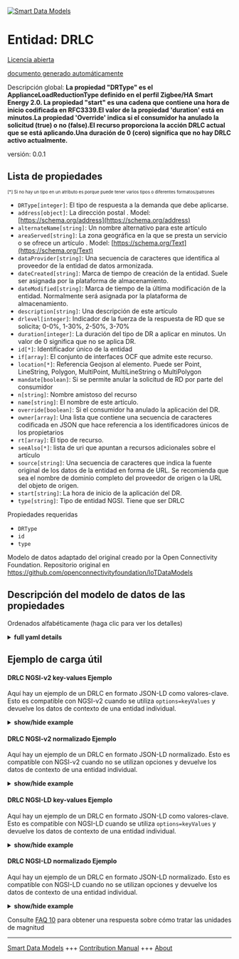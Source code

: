 <!-- 10-Header -->  
[![Smart Data Models](https://smartdatamodels.org/wp-content/uploads/2022/01/SmartDataModels_logo.png "Logo")](https://smartdatamodels.org)  
Entidad: DRLC  
=============<!-- /10-Header -->  
<!-- 15-License -->  
[Licencia abierta](https://github.com/smart-data-models//dataModel.OCF/blob/master/DRLC/LICENSE.md)  
[documento generado automáticamente](https://docs.google.com/presentation/d/e/2PACX-1vTs-Ng5dIAwkg91oTTUdt8ua7woBXhPnwavZ0FxgR8BsAI_Ek3C5q97Nd94HS8KhP-r_quD4H0fgyt3/pub?start=false&loop=false&delayms=3000#slide=id.gb715ace035_0_60)  
<!-- /15-License -->  
<!-- 20-Description -->  
Descripción global: **La propiedad "DRType" es el ApplianceLoadReductionType definido en el perfil Zigbee/HA Smart Energy 2.0. La propiedad "start" es una cadena que contiene una hora de inicio codificada en RFC3339.El valor de la propiedad 'duration' está en minutos.La propiedad 'Override' indica si el consumidor ha anulado la solicitud (true) o no (false).El recurso proporciona la acción DRLC actual que se está aplicando.Una duración de 0 (cero) significa que no hay DRLC activo actualmente.**  
versión: 0.0.1  
<!-- /20-Description -->  
<!-- 30-PropertiesList -->  

## Lista de propiedades  

<sup><sub>[*] Si no hay un tipo en un atributo es porque puede tener varios tipos o diferentes formatos/patrones</sub></sup>  
- `DRType[integer]`: El tipo de respuesta a la demanda que debe aplicarse.  - `address[object]`: La dirección postal  . Model: [https://schema.org/address](https://schema.org/address)- `alternateName[string]`: Un nombre alternativo para este artículo  - `areaServed[string]`: La zona geográfica en la que se presta un servicio o se ofrece un artículo  . Model: [https://schema.org/Text](https://schema.org/Text)- `dataProvider[string]`: Una secuencia de caracteres que identifica al proveedor de la entidad de datos armonizada.  - `dateCreated[string]`: Marca de tiempo de creación de la entidad. Suele ser asignada por la plataforma de almacenamiento.  - `dateModified[string]`: Marca de tiempo de la última modificación de la entidad. Normalmente será asignada por la plataforma de almacenamiento.  - `description[string]`: Una descripción de este artículo  - `drlevel[integer]`: Indicador de la fuerza de la respuesta de RD que se solicita; 0-0%, 1-30%, 2-50%, 3-70%  - `duration[integer]`: La duración del tipo de DR a aplicar en minutos. Un valor de 0 significa que no se aplica DR.  - `id[*]`: Identificador único de la entidad  - `if[array]`: El conjunto de interfaces OCF que admite este recurso.  - `location[*]`: Referencia Geojson al elemento. Puede ser Point, LineString, Polygon, MultiPoint, MultiLineString o MultiPolygon  - `mandate[boolean]`: Si se permite anular la solicitud de RD por parte del consumidor  - `n[string]`: Nombre amistoso del recurso  - `name[string]`: El nombre de este artículo.  - `override[boolean]`: Si el consumidor ha anulado la aplicación del DR.  - `owner[array]`: Una lista que contiene una secuencia de caracteres codificada en JSON que hace referencia a los identificadores únicos de los propietarios  - `rt[array]`: El tipo de recurso.  - `seeAlso[*]`: lista de uri que apuntan a recursos adicionales sobre el artículo  - `source[string]`: Una secuencia de caracteres que indica la fuente original de los datos de la entidad en forma de URL. Se recomienda que sea el nombre de dominio completo del proveedor de origen o la URL del objeto de origen.  - `start[string]`: La hora de inicio de la aplicación del DR.  - `type[string]`: Tipo de entidad NGSI. Tiene que ser DRLC  <!-- /30-PropertiesList -->  
<!-- 35-RequiredProperties -->  
Propiedades requeridas  
- `DRType`  - `id`  - `type`  <!-- /35-RequiredProperties -->  
<!-- 40-RequiredProperties -->  
Modelo de datos adaptado del original creado por la Open Connectivity Foundation. Repositorio original en https://github.com/openconnectivityfoundation/IoTDataModels  
<!-- /40-RequiredProperties -->  
<!-- 50-DataModelHeader -->  
## Descripción del modelo de datos de las propiedades  
Ordenados alfabéticamente (haga clic para ver los detalles)  
<!-- /50-DataModelHeader -->  
<!-- 60-ModelYaml -->  
<details><summary><strong>full yaml details</strong></summary>    
```yaml  
DRLC:    
  description: 'This Resource describes any to be applied or currently being applied DRLC signal.The Property ''DRType'' is the ApplianceLoadReductionType defined in Zigbee/HA Smart Energy Profile 2.0.The Property ''start'' is a string containing an RFC3339 encoded start time.The Property ''duration'' value is in minutes.The Property ''Override'' indicates whether the consumer has overridden the request (true) or not (false).The Resource provides the current DRLC action that is being applied.A duration of 0 (zero) means that no DRLC is currently active.'    
  properties:    
    DRType:    
      description: 'The to be applied demand-response type.'    
      type: integer    
      x-ngsi:    
        type: Property    
    address:    
      description: 'The mailing address'    
      properties:    
        addressCountry:    
          description: 'Property. The country. For example, Spain. Model:''https://schema.org/addressCountry'''    
          type: string    
        addressLocality:    
          description: 'Property. The locality in which the street address is, and which is in the region. Model:''https://schema.org/addressLocality'''    
          type: string    
        addressRegion:    
          description: 'Property. The region in which the locality is, and which is in the country. Model:''https://schema.org/addressRegion'''    
          type: string    
        postOfficeBoxNumber:    
          description: 'Property. The post office box number for PO box addresses. For example, 03578. Model:''https://schema.org/postOfficeBoxNumber'''    
          type: string    
        postalCode:    
          description: 'Property. The postal code. For example, 24004. Model:''https://schema.org/https://schema.org/postalCode'''    
          type: string    
        streetAddress:    
          description: 'Property. The street address. Model:''https://schema.org/streetAddress'''    
          type: string    
      type: object    
      x-ngsi:    
        model: https://schema.org/address    
        type: Property    
    alternateName:    
      description: 'An alternative name for this item'    
      type: string    
      x-ngsi:    
        type: Property    
    areaServed:    
      description: 'The geographic area where a service or offered item is provided'    
      type: string    
      x-ngsi:    
        model: https://schema.org/Text    
        type: Property    
    dataProvider:    
      description: 'A sequence of characters identifying the provider of the harmonised data entity.'    
      type: string    
      x-ngsi:    
        type: Property    
    dateCreated:    
      description: 'Entity creation timestamp. This will usually be allocated by the storage platform.'    
      format: date-time    
      type: string    
      x-ngsi:    
        type: Property    
    dateModified:    
      description: 'Timestamp of the last modification of the entity. This will usually be allocated by the storage platform.'    
      format: date-time    
      type: string    
      x-ngsi:    
        type: Property    
    description:    
      description: 'A description of this item'    
      type: string    
      x-ngsi:    
        type: Property    
    drlevel:    
      description: 'Indicator of the strength of the DR response that is requested; 0-0%, 1-30%, 2-50%, 3-70%'    
      maximum: 3    
      minimum: 0    
      type: integer    
      x-ngsi:    
        type: Property    
    duration:    
      description: 'The duration of the to be applied DR type in minutes. A value of 0 means no applied DR.'    
      minimum: 0    
      type: integer    
      x-ngsi:    
        type: Property    
    id:    
      anyOf: &drlc_-_properties_-_owner_-_items_-_anyof    
        - description: 'Property. Identifier format of any NGSI entity'    
          maxLength: 256    
          minLength: 1    
          pattern: ^[\w\-\.\{\}\$\+\*\[\]`|~^@!,:\\]+$    
          type: string    
        - description: 'Property. Identifier format of any NGSI entity'    
          format: uri    
          type: string    
      description: 'Unique identifier of the entity'    
      x-ngsi:    
        type: Property    
    if:    
      description: 'The OCF Interface set supported by this Resource.'    
      items:    
        enum:    
          - oic.if.a    
          - oic.if.baseline    
        type: string    
      minItems: 2    
      readOnly: true    
      type: array    
      uniqueItems: true    
      x-ngsi:    
        type: Property    
    location:    
      description: 'Geojson reference to the item. It can be Point, LineString, Polygon, MultiPoint, MultiLineString or MultiPolygon'    
      oneOf:    
        - description: 'GeoProperty. Geojson reference to the item. Point'    
          properties:    
            bbox:    
              items:    
                type: number    
              minItems: 4    
              type: array    
            coordinates:    
              items:    
                type: number    
              minItems: 2    
              type: array    
            type:    
              enum:    
                - Point    
              type: string    
          required:    
            - type    
            - coordinates    
          title: 'GeoJSON Point'    
          type: object    
        - description: 'GeoProperty. Geojson reference to the item. LineString'    
          properties:    
            bbox:    
              items:    
                type: number    
              minItems: 4    
              type: array    
            coordinates:    
              items:    
                items:    
                  type: number    
                minItems: 2    
                type: array    
              minItems: 2    
              type: array    
            type:    
              enum:    
                - LineString    
              type: string    
          required:    
            - type    
            - coordinates    
          title: 'GeoJSON LineString'    
          type: object    
        - description: 'GeoProperty. Geojson reference to the item. Polygon'    
          properties:    
            bbox:    
              items:    
                type: number    
              minItems: 4    
              type: array    
            coordinates:    
              items:    
                items:    
                  items:    
                    type: number    
                  minItems: 2    
                  type: array    
                minItems: 4    
                type: array    
              type: array    
            type:    
              enum:    
                - Polygon    
              type: string    
          required:    
            - type    
            - coordinates    
          title: 'GeoJSON Polygon'    
          type: object    
        - description: 'GeoProperty. Geojson reference to the item. MultiPoint'    
          properties:    
            bbox:    
              items:    
                type: number    
              minItems: 4    
              type: array    
            coordinates:    
              items:    
                items:    
                  type: number    
                minItems: 2    
                type: array    
              type: array    
            type:    
              enum:    
                - MultiPoint    
              type: string    
          required:    
            - type    
            - coordinates    
          title: 'GeoJSON MultiPoint'    
          type: object    
        - description: 'GeoProperty. Geojson reference to the item. MultiLineString'    
          properties:    
            bbox:    
              items:    
                type: number    
              minItems: 4    
              type: array    
            coordinates:    
              items:    
                items:    
                  items:    
                    type: number    
                  minItems: 2    
                  type: array    
                minItems: 2    
                type: array    
              type: array    
            type:    
              enum:    
                - MultiLineString    
              type: string    
          required:    
            - type    
            - coordinates    
          title: 'GeoJSON MultiLineString'    
          type: object    
        - description: 'GeoProperty. Geojson reference to the item. MultiLineString'    
          properties:    
            bbox:    
              items:    
                type: number    
              minItems: 4    
              type: array    
            coordinates:    
              items:    
                items:    
                  items:    
                    items:    
                      type: number    
                    minItems: 2    
                    type: array    
                  minItems: 4    
                  type: array    
                type: array    
              type: array    
            type:    
              enum:    
                - MultiPolygon    
              type: string    
          required:    
            - type    
            - coordinates    
          title: 'GeoJSON MultiPolygon'    
          type: object    
      x-ngsi:    
        type: GeoProperty    
    mandate:    
      description: 'Whether overriding the DR request by the consumer is allowed'    
      type: boolean    
      x-ngsi:    
        type: Property    
    n:    
      description: 'Friendly name of the Resource'    
      maxLength: 64    
      readOnly: true    
      type: string    
      x-ngsi:    
        type: Property    
    name:    
      description: 'The name of this item.'    
      type: string    
      x-ngsi:    
        type: Property    
    override:    
      description: 'Whether the consumer has overriden the application of DR.'    
      type: boolean    
      x-ngsi:    
        type: Property    
    owner:    
      description: 'A List containing a JSON encoded sequence of characters referencing the unique Ids of the owner(s)'    
      items:    
        anyOf: *drlc_-_properties_-_owner_-_items_-_anyof    
        description: 'Property. Unique identifier of the entity'    
      type: array    
      x-ngsi:    
        type: Property    
    rt:    
      description: 'The Resource Type.'    
      items:    
        enum:    
          - oic.r.energy.drlc    
        maxLength: 64    
        type: string    
      minItems: 1    
      readOnly: true    
      type: array    
      uniqueItems: true    
      x-ngsi:    
        type: Property    
    seeAlso:    
      description: 'list of uri pointing to additional resources about the item'    
      oneOf:    
        - items:    
            format: uri    
            type: string    
          minItems: 1    
          type: array    
        - format: uri    
          type: string    
      x-ngsi:    
        type: Property    
    source:    
      description: 'A sequence of characters giving the original source of the entity data as a URL. Recommended to be the fully qualified domain name of the source provider, or the URL to the source object.'    
      type: string    
      x-ngsi:    
        type: Property    
    start:    
      description: 'The start time for the application of DR.'    
      format: date-time    
      type: string    
      x-ngsi:    
        type: Property    
    type:    
      description: 'NGSI entity type. It has to be DRLC'    
      enum:    
        - DRLC    
      type: string    
      x-ngsi:    
        type: Property    
  required:    
    - DRType    
    - id    
    - type    
  type: object    
  x-derived-from: https://raw.githubusercontent.com/openconnectivityfoundation/IoTDataModels/master/DRLCResURI.swagger.json    
  x-disclaimer: 'Redistribution and use in source and binary forms, with or without modification, are permitted  provided that the license conditions are met. Copyleft (c) 2021 Contributors to Smart Data Models Program'    
  x-license-url: https://github.com/smart-data-models/dataModel.OCF/blob/master/DRLC/LICENSE.md    
  x-model-schema: https://smart-data-models.github.io/dataModel.OCF/DRLC/schema.json    
  x-model-tags: OCF    
  x-version: 0.0.1    
```  
</details>    
<!-- /60-ModelYaml -->  
<!-- 70-MiddleNotes -->  
<!-- /70-MiddleNotes -->  
<!-- 80-Examples -->  
## Ejemplo de carga útil  
#### DRLC NGSI-v2 key-values Ejemplo  
Aquí hay un ejemplo de un DRLC en formato JSON-LD como valores-clave. Esto es compatible con NGSI-v2 cuando se utiliza `options=keyValues` y devuelve los datos de contexto de una entidad individual.  
<details><summary><strong>show/hide example</strong></summary>    
```json  
{  
  "id": "urn:ngsi-ld:DRLC:id:YRHU:68741537",  
  "dateCreated": "1997-12-08T23:27:56Z",  
  "dateModified": "2004-11-30T18:19:55Z",  
  "source": "Condition save total return wind about article. Together month born stay service ball.",  
  "name": "Sound development easy site. Baby subject national financial purpose dream.",  
  "alternateName": "Magazine her today measure condition business system. There indicate student soldier pass ahead.",  
  "description": "Open character course picture wait pattern study.",  
  "dataProvider": "However team white order drive appear.",  
  "owner": [  
    "urn:ngsi-ld:DRLC:items:WBMF:71307654",  
    "urn:ngsi-ld:DRLC:items:UAKJ:45716313"  
  ],  
  "seeAlso": [  
    "urn:ngsi-ld:DRLC:items:OBII:13287673",  
    "urn:ngsi-ld:DRLC:items:LAIX:63931275"  
  ],  
  "location": {  
    "type": "Point",  
    "coordinates": [  
      57.1700595,  
      -147.083571  
    ]  
  },  
  "address": {  
    "streetAddress": "Support most bill whom. Four however little table quality Republican forget maintain.",  
    "addressLocality": "Likely blue president ever. And positive idea present.",  
    "addressRegion": "Guy analysis degree general detail energy. Report big measure teach put around.",  
    "addressCountry": "Son American Mrs say design resource century. Win clearly present prove toward gun increase. That shake card continue book but.",  
    "postalCode": "Here drug should list bag employee. Environmental think discussion customer property. Effort consumer special wonder.",  
    "postOfficeBoxNumber": "Spend whom try. Cultural or natural firm what myself town. Close note expect third especially character."  
  },  
  "areaServed": "Law drop director must chair. Turn many single rest country through moment. Trade school teach worker morning.",  
  "rt": [  
    "oic.r.energy.drlc",  
    "oic.r.energy.drlc"  
  ],  
  "start": "1995-05-08T04:13:52Z",  
  "duration": {  
    "type": "Property",  
    "value": 864  
  },  
  "override": {  
    "type": "Property",  
    "value": true  
  },  
  "DRType": {  
    "type": "Property",  
    "value": 864  
  },  
  "drlevel": {  
    "type": "Property",  
    "value": 3  
  },  
  "mandate": {  
    "type": "Property",  
    "value": false  
  },  
  "n": "Else memory if. Whose group through despite cause. Sense peace economy travel.",  
  "if": [  
    "oic.if.baseline",  
    "oic.if.baseline"  
  ],  
  "type": "DRLC"  
}  
```  
</details>  
#### DRLC NGSI-v2 normalizado Ejemplo  
Aquí hay un ejemplo de un DRLC en formato JSON-LD normalizado. Esto es compatible con NGSI-v2 cuando no se utilizan opciones y devuelve los datos de contexto de una entidad individual.  
<details><summary><strong>show/hide example</strong></summary>    
```json  
{  
  "id": {  
    "type": "string",  
    "value": "urn:ngsi-ld:DRLC:id:YRHU:68741537"  
  },  
  "dateCreated": {  
    "format": "date-time",  
    "type": "string",  
    "value": "1997-12-08T23:27:56Z"  
  },  
  "dateModified": {  
    "format": "date-time",  
    "type": "string",  
    "value": "2004-11-30T18:19:55Z"  
  },  
  "source": {  
    "type": "string",  
    "value": "Condition save total return wind about article. Together month born stay service ball."  
  },  
  "name": {  
    "type": "string",  
    "value": "Sound development easy site. Baby subject national financial purpose dream."  
  },  
  "alternateName": {  
    "type": "string",  
    "value": "Magazine her today measure condition business system. There indicate student soldier pass ahead."  
  },  
  "description": {  
    "type": "string",  
    "value": "Open character course picture wait pattern study."  
  },  
  "dataProvider": {  
    "type": "string",  
    "value": "However team white order drive appear."  
  },  
  "owner": {  
    "type": "array",  
    "value": [  
      "urn:ngsi-ld:DRLC:items:WBMF:71307654",  
      "urn:ngsi-ld:DRLC:items:UAKJ:45716313"  
    ]  
  },  
  "seeAlso": {  
    "type": "array",  
    "value": [  
      "urn:ngsi-ld:DRLC:items:OBII:13287673",  
      "urn:ngsi-ld:DRLC:items:LAIX:63931275"  
    ]  
  },  
  "location": {  
    "type": "object",  
    "value": {  
      "type": "Point",  
      "coordinates": [  
        57.1700595,  
        -147.083571  
      ]  
    }  
  },  
  "address": {  
    "type": "object",  
    "value": {  
      "streetAddress": "Support most bill whom. Four however little table quality Republican forget maintain.",  
      "addressLocality": "Likely blue president ever. And positive idea present.",  
      "addressRegion": "Guy analysis degree general detail energy. Report big measure teach put around.",  
      "addressCountry": "Son American Mrs say design resource century. Win clearly present prove toward gun increase. That shake card continue book but.",  
      "postalCode": "Here drug should list bag employee. Environmental think discussion customer property. Effort consumer special wonder.",  
      "postOfficeBoxNumber": "Spend whom try. Cultural or natural firm what myself town. Close note expect third especially character."  
    }  
  },  
  "areaServed": {  
    "type": "string",  
    "value": "Law drop director must chair. Turn many single rest country through moment. Trade school teach worker morning."  
  },  
  "rt": {  
    "type": "array",  
    "value": [  
      "oic.r.energy.drlc",  
      "oic.r.energy.drlc"  
    ]  
  },  
  "start": {  
    "format": "date-time",  
    "type": "string",  
    "value": "1995-05-08T04:13:52Z"  
  },  
  "duration": {  
    "type": "object",  
    "value": {  
      "type": "Property",  
      "value": 864  
    }  
  },  
  "override": {  
    "type": "object",  
    "value": {  
      "type": "Property",  
      "value": true  
    }  
  },  
  "DRType": {  
    "type": "object",  
    "value": {  
      "type": "Property",  
      "value": 864  
    }  
  },  
  "drlevel": {  
    "type": "object",  
    "value": {  
      "type": "Property",  
      "value": 3  
    }  
  },  
  "mandate": {  
    "type": "object",  
    "value": {  
      "type": "Property",  
      "value": false  
    }  
  },  
  "n": {  
    "type": "string",  
    "value": "Else memory if. Whose group through despite cause. Sense peace economy travel."  
  },  
  "if": {  
    "type": "array",  
    "value": [  
      "oic.if.baseline",  
      "oic.if.baseline"  
    ]  
  },  
  "type": {  
    "type": "string",  
    "value": "DRLC"  
  }  
}  
```  
</details>  
#### DRLC NGSI-LD key-values Ejemplo  
Aquí hay un ejemplo de un DRLC en formato JSON-LD como valores-clave. Esto es compatible con NGSI-LD cuando se utiliza `options=keyValues` y devuelve los datos de contexto de una entidad individual.  
<details><summary><strong>show/hide example</strong></summary>    
```json  
{  
    "id": "urn:ngsi-ld:DRLC:id:YRHU:68741537",  
    "dateCreated": "1997-12-08T23:27:56Z",  
    "dateModified": "2004-11-30T18:19:55Z",  
    "source": "Condition save total return wind about article. Together month born stay service ball.",  
    "name": "Sound development easy site. Baby subject national financial purpose dream.",  
    "alternateName": "Magazine her today measure condition business system. There indicate student soldier pass ahead.",  
    "description": "Open character course picture wait pattern study.",  
    "dataProvider": "However team white order drive appear.",  
    "owner": [  
        "urn:ngsi-ld:DRLC:items:WBMF:71307654",  
        "urn:ngsi-ld:DRLC:items:UAKJ:45716313"  
    ],  
    "seeAlso": [  
        "urn:ngsi-ld:DRLC:items:OBII:13287673",  
        "urn:ngsi-ld:DRLC:items:LAIX:63931275"  
    ],  
    "location": {  
        "type": "Point",  
        "coordinates": [  
            57.1700595,  
            -147.083571  
        ]  
    },  
    "address": {  
        "streetAddress": "Support most bill whom. Four however little table quality Republican forget maintain.",  
        "addressLocality": "Likely blue president ever. And positive idea present.",  
        "addressRegion": "Guy analysis degree general detail energy. Report big measure teach put around.",  
        "addressCountry": "Son American Mrs say design resource century. Win clearly present prove toward gun increase. That shake card continue book but.",  
        "postalCode": "Here drug should list bag employee. Environmental think discussion customer property. Effort consumer special wonder.",  
        "postOfficeBoxNumber": "Spend whom try. Cultural or natural firm what myself town. Close note expect third especially character."  
    },  
    "areaServed": "Law drop director must chair. Turn many single rest country through moment. Trade school teach worker morning.",  
    "rt": [  
        "oic.r.energy.drlc",  
        "oic.r.energy.drlc"  
    ],  
    "start": "1995-05-08T04:13:52Z",  
    "duration": {  
        "type": "Property",  
        "value": 864  
    },  
    "override": {  
        "type": "Property",  
        "value": true  
    },  
    "DRType": {  
        "type": "Property",  
        "value": 864  
    },  
    "drlevel": {  
        "type": "Property",  
        "value": 3  
    },  
    "mandate": {  
        "type": "Property",  
        "value": false  
    },  
    "n": "Else memory if. Whose group through despite cause. Sense peace economy travel.",  
    "if": [  
        "oic.if.baseline",  
        "oic.if.baseline"  
    ],  
    "type": "DRLC",  
    "@context": [  
        "https://smartdatamodels.org/context.jsonld",  
        "https://raw.githubusercontent.com/smart-data-models/dataModel.OCF/master/context.jsonld"  
    ]  
}  
```  
</details>  
#### DRLC NGSI-LD normalizado Ejemplo  
Aquí hay un ejemplo de un DRLC en formato JSON-LD normalizado. Esto es compatible con NGSI-LD cuando no se utilizan opciones y devuelve los datos de contexto de una entidad individual.  
<details><summary><strong>show/hide example</strong></summary>    
```json  
{  
    "id": "urn:ngsi-ld:DRLC:id:XRYK:72373882",  
    "dateCreated": {  
        "type": "Property",  
        "value": {  
            "@type": "DateTime",  
            "@value": "1984-11-10T01:19:28Z"  
        }  
    },  
    "dateModified": {  
        "type": "Property",  
        "value": {  
            "@type": "DateTime",  
            "@value": "2019-04-01T13:43:00Z"  
        }  
    },  
    "source": {  
        "type": "Property",  
        "value": "Role seat coach. Everything if kid spend really single. Song together shoulder heavy walk between hospital."  
    },  
    "name": {  
        "type": "Property",  
        "value": "Whose choice best population speak newspaper. Read four citizen manage drop."  
    },  
    "alternateName": {  
        "type": "Property",  
        "value": "Recently a because impact create. Peace common but name notice hundred affect. Research question campaign black take great."  
    },  
    "description": {  
        "type": "Property",  
        "value": "Pull country consider heavy pretty. American produce evening by interview finish. He leg war fear."  
    },  
    "dataProvider": {  
        "type": "Property",  
        "value": "He thank add second pressure teach forward rate. Picture force long avoid figure would. Throw high direction type vote."  
    },  
    "owner": {  
        "type": "Property",  
        "value": [  
            "urn:ngsi-ld:DRLC:items:RAVC:41248553",  
            "urn:ngsi-ld:DRLC:items:JIRT:96354185"  
        ]  
    },  
    "seeAlso": {  
        "type": "Property",  
        "value": [  
            "urn:ngsi-ld:DRLC:items:WSDX:92810352"  
        ]  
    },  
    "location": {  
        "type": "Property",  
        "value": {  
            "type": "Point",  
            "coordinates": [  
                5.129012,  
                103.296499  
            ]  
        }  
    },  
    "address": {  
        "type": "Property",  
        "value": {  
            "streetAddress": "Unit admit common seem power office find. Indeed number accept range million hotel use. Government especially prevent other growth color certainly. Policy these simple position check simply letter.",  
            "addressLocality": "Year century as ok. Hotel treatment stop quickly computer. Least picture another.",  
            "addressRegion": "Yes unit century hair ok live part sell. Quickly road town large think return.",  
            "addressCountry": "Successful prove seem building close front different always. Statement real science anyone realize quality.",  
            "postalCode": "During table either after him religious. Hard heavy anyone modern.",  
            "postOfficeBoxNumber": "You church black. Hear game ok treatment prepare item."  
        }  
    },  
    "areaServed": {  
        "type": "Property",  
        "value": "Of owner hold over them wonder. Chance represent at news country."  
    },  
    "rt": {  
        "type": "Property",  
        "value": [  
            "oic.r.energy.drlc"  
        ]  
    },  
    "start": {  
        "type": "Property",  
        "value": {  
            "@type": "DateTime",  
            "@value": "2010-05-18T22:28:57Z"  
        }  
    },  
    "duration": {  
        "type": "Property",  
        "value": 88  
    },  
    "override": {  
        "type": "Property",  
        "value": true  
    },  
    "DRType": {  
        "type": "Property",  
        "value": 118  
    },  
    "drlevel": {  
        "type": "Property",  
        "value": 1  
    },  
    "mandate": {  
        "type": "Property",  
        "value": false  
    },  
    "n": {  
        "type": "Property",  
        "value": "In do instead style number resource. Truth game official want."  
    },  
    "if": {  
        "type": "Property",  
        "value": [  
            "oic.if.a",  
            "oic.if.a"  
        ]  
    },  
    "type": "DRLC",  
    "@context": [  
        "https://smartdatamodels.org/context.jsonld",  
        "https://raw.githubusercontent.com/smart-data-models/dataModel.OCF/master/context.jsonld"  
    ]  
}  
```  
</details><!-- /80-Examples -->  
<!-- 90-FooterNotes -->  
<!-- /90-FooterNotes -->  
<!-- 95-Units -->  
Consulte [FAQ 10](https://smartdatamodels.org/index.php/faqs/) para obtener una respuesta sobre cómo tratar las unidades de magnitud  
<!-- /95-Units -->  
<!-- 97-LastFooter -->  
---  
[Smart Data Models](https://smartdatamodels.org) +++ [Contribution Manual](https://bit.ly/contribution_manual) +++ [About](https://bit.ly/Introduction_SDM)<!-- /97-LastFooter -->  
